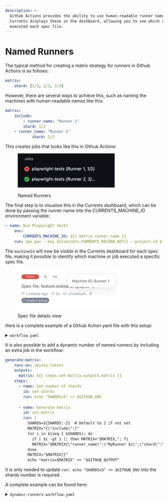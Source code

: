 ```yaml
---
description: >-
  Github Actions provides the ability to use human-readable runner names, and
  Currents displays these in the dashboard, allowing you to see which runner
  executed each spec file.
---
```


# Named Runners

The typical method for creating a matrix strategy for runners in Github Actions is as follows:

```yaml
matrix:
    shard: [1/3, 2/3, 3/3]
```

However, there are several ways to achieve this, such as naming the machines with human-readable names like this:

```yaml
matrix:
    include:
        - runner_name: "Runner 1"
	    shard: 1/2
	- runner_name: "Runner 2"
      	    shard: 2/2
```

This creates jobs that looks like this in Github Actions:

<figure><img src="../../../.gitbook/assets/image (1) (1).png" alt="" width="310"><figcaption><p>Named Runners</p></figcaption></figure>

The final step is to visualize this in the Currents dashboard, which can be done by passing the runner name into the CURRENTS\_MACHINE\_ID environment variable:

```yaml
- name: Run Playwright tests
    env:
        CURRENTS_MACHINE_ID: ${{ matrix.runner_name }}
    run: npx pwc --key ${{secrets.CURRENTS_RECORD_KEY}} --project-id ${{secrets.CURRENTS_PROJECT_ID}} --ci-build-id ${{ github.repository }}-${{ github.run_id }}-${{ github.run_attempt}} --shard ${{ matrix.shard }}
```

The `machineId` will now be visible in the Currents dashboard for each spec file, making it possible to identify which machine or job executed a specific spec file.

<figure><img src="../../../.gitbook/assets/image (2) (1).png" alt="" width="326"><figcaption><p>Spec file details view</p></figcaption></figure>

Here is a complete example of a Github Action yaml file with this setup:

<details>

<summary><code>workflow.yaml</code></summary>

```yaml
name: Playwright Tests
on:
  push:
    branches: [main, master]
  pull_request:
    branches: [main, master]
jobs:
  playwright-tests:
    timeout-minutes: 60
    runs-on: ubuntu-latest
    strategy:
      fail-fast: false
      matrix:
        include:
          - runner_name: "Runner 1"
            shard: 1/2
          - runner_name: "Runner 2"
            shard: 2/2
    steps:
      - uses: actions/checkout@v3
      - uses: actions/setup-node@v3
        with:
          node-version: 18

      - name: Install Playwright browsers
        run: npx playwright install --with-deps

      - name: Install dependencies
        run: npm install

      - name: Run Playwright tests
        env:
          CURRENTS_MACHINE_ID: ${{ matrix.runner_name }}
        run: npx pwc --key ${{secrets.CURRENTS_RECORD_KEY}} --project-id ${{secrets.CURRENTS_PROJECT_ID}} --ci-build-id ${{ github.repository }}-${{ github.run_id }}-${{ github.run_attempt}} --shard ${{ matrix.shard }}
```

</details>

It is also possible to add a dynamic number of named runners by including an extra job in the workflow:

```yaml
generate-matrix:
    runs-on: ubuntu-latest
    outputs:
      matrix: ${{ steps.set-matrix.outputs.matrix }}
    steps:
      - name: Set number of shards
        id: set-shards
        run: echo "SHARDS=5" >> $GITHUB_ENV

      - name: Generate matrix
        id: set-matrix
        run: |
          SHARDS=${SHARDS:-2}  # Default to 2 if not set
          MATRIX="{\"include\":["
          for i in $(seq 1 $SHARDS); do
            if [ $i -gt 1 ]; then MATRIX="$MATRIX,"; fi
            MATRIX="$MATRIX{\"runner_name\":\"MyRunner $i\",\"shard\":\"$i/$SHARDS\"}"
          done
          MATRIX="$MATRIX]}"
          echo "matrix=$MATRIX" >> "$GITHUB_OUTPUT"
```

It is only needed to update `run: echo "SHARDS=5" >> $GITHUB_ENV` into the shards number is required.

A complete example can be found here:

<details>

<summary><code>dynamic-runners-workflow.yaml</code></summary>

```yaml
name: Playwright Tests
on:
  push:
    branches: [main, master]
  pull_request:
    branches: [main, master]
jobs:
  generate-matrix:
    runs-on: ubuntu-latest
    outputs:
      matrix: ${{ steps.set-matrix.outputs.matrix }}
    steps:
      - name: Set number of shards
        id: set-shards
        run: echo "SHARDS=5" >> $GITHUB_ENV

      - name: Generate matrix
        id: set-matrix
        run: |
          SHARDS=${SHARDS:-2}  # Default to 2 if not set
          MATRIX="{\"include\":["
          for i in $(seq 1 $SHARDS); do
            if [ $i -gt 1 ]; then MATRIX="$MATRIX,"; fi
            MATRIX="$MATRIX{\"runner_name\":\"MyRunner $i\",\"shard\":\"$i/$SHARDS\"}"
          done
          MATRIX="$MATRIX]}"
          echo "matrix=$MATRIX" >> "$GITHUB_OUTPUT"

  playwright-tests:
    needs: generate-matrix 
    timeout-minutes: 60
    runs-on: ubuntu-latest
    strategy:
      fail-fast: false
      matrix: ${{ fromJson(needs.generate-matrix.outputs.matrix) }}
    steps:
      - name: Log matrix
        run: |
          echo "Running on ${{ matrix.runner_name }} with shard ${{ matrix.shard }}"
      - uses: actions/checkout@v3
      - uses: actions/setup-node@v3
        with:
          node-version: 18

      - name: Install Playwright browsers
        run: npx playwright install --with-deps

      - name: Install dependencies
        run: npm install

      - name: Run Playwright tests
        env:
          CURRENTS_MACHINE_ID: ${{ matrix.runner_name }}
        run: npx pwc --key ${{secrets.CURRENTS_RECORD_KEY}} --project-id ${{secrets.CURRENTS_PROJECT_ID}} --ci-build-id ${{ github.repository }}-${{ github.run_id }}-${{ github.run_attempt}} --shard ${{ matrix.shard }}
```

</details>



